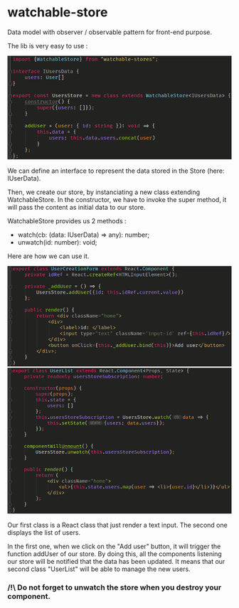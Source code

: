 # watchable-store

Data model with observer / observable pattern for front-end purpose.

The lib is very easy to use :

![dashboard view](https://github.com/Vashnak/watchable-stores/blob/master/screenshots/Screenshot_UsersStore.png)

We can define an interface to represent the data stored in the Store (here: IUserData).

Then, we create our store, by instanciating a new class extending WatchableStore. In the constructor, we have to invoke the super method, it will pass the content as initial data to our store.

WatchableStore provides us 2 methods :
 - watch(cb: (data: IUserData) => any): number;
 - unwatch(id: number): void;

Here are how we can use it.

![dashboard view](https://github.com/Vashnak/watchable-stores/blob/master/screenshots/Screenshot_UserCreationForm.png)
![dashboard view](https://github.com/Vashnak/watchable-stores/blob/master/screenshots/Screenshot_UserList.png)

Our first class is a React class that just render a text input. The second one displays the list of users.

In the first one, when we click on the "Add user" button, it will trigger the function addUser of our store. By doing this, all the components listening our store will be notified that the data has been updated.
It means that our second class "UserList" will be able to manage the new users.


### /!\ Do not forget to unwatch the store when you destroy your component.
